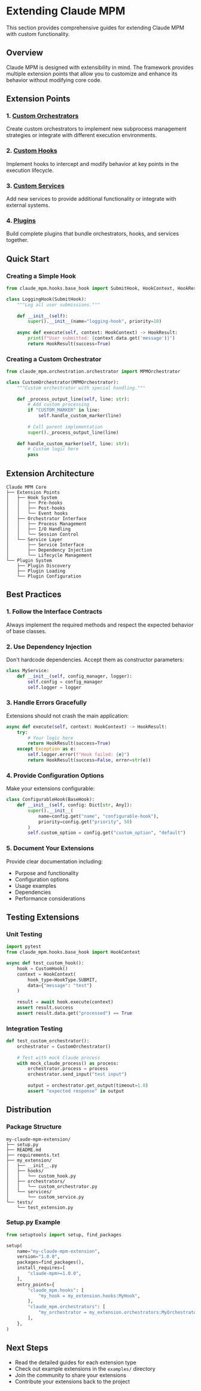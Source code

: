 # Extending Claude MPM

This section provides comprehensive guides for extending Claude MPM with custom functionality.

## Overview

Claude MPM is designed with extensibility in mind. The framework provides multiple extension points that allow you to customize and enhance its behavior without modifying core code.

## Extension Points

### 1. [Custom Orchestrators](custom-orchestrators.md)
Create custom orchestrators to implement new subprocess management strategies or integrate with different execution environments.

### 2. [Custom Hooks](custom-hooks.md)
Implement hooks to intercept and modify behavior at key points in the execution lifecycle.

### 3. [Custom Services](custom-services.md)
Add new services to provide additional functionality or integrate with external systems.

### 4. [Plugins](plugins.md)
Build complete plugins that bundle orchestrators, hooks, and services together.

## Quick Start

### Creating a Simple Hook

```python
from claude_mpm.hooks.base_hook import SubmitHook, HookContext, HookResult

class LoggingHook(SubmitHook):
    """Log all user submissions."""
    
    def __init__(self):
        super().__init__(name="logging-hook", priority=10)
    
    async def execute(self, context: HookContext) -> HookResult:
        print(f"User submitted: {context.data.get('message')}")
        return HookResult(success=True)
```

### Creating a Custom Orchestrator

```python
from claude_mpm.orchestration.orchestrator import MPMOrchestrator

class CustomOrchestrator(MPMOrchestrator):
    """Custom orchestrator with special handling."""
    
    def _process_output_line(self, line: str):
        # Add custom processing
        if "CUSTOM_MARKER" in line:
            self.handle_custom_marker(line)
        
        # Call parent implementation
        super()._process_output_line(line)
    
    def handle_custom_marker(self, line: str):
        # Custom logic here
        pass
```

## Extension Architecture

```
Claude MPM Core
├── Extension Points
│   ├── Hook System
│   │   ├── Pre-hooks
│   │   ├── Post-hooks
│   │   └── Event hooks
│   ├── Orchestrator Interface
│   │   ├── Process Management
│   │   ├── I/O Handling
│   │   └── Session Control
│   └── Service Layer
│       ├── Service Interface
│       ├── Dependency Injection
│       └── Lifecycle Management
└── Plugin System
    ├── Plugin Discovery
    ├── Plugin Loading
    └── Plugin Configuration
```

## Best Practices

### 1. Follow the Interface Contracts
Always implement the required methods and respect the expected behavior of base classes.

### 2. Use Dependency Injection
Don't hardcode dependencies. Accept them as constructor parameters:

```python
class MyService:
    def __init__(self, config_manager, logger):
        self.config = config_manager
        self.logger = logger
```

### 3. Handle Errors Gracefully
Extensions should not crash the main application:

```python
async def execute(self, context: HookContext) -> HookResult:
    try:
        # Your logic here
        return HookResult(success=True)
    except Exception as e:
        self.logger.error(f"Hook failed: {e}")
        return HookResult(success=False, error=str(e))
```

### 4. Provide Configuration Options
Make your extensions configurable:

```python
class ConfigurableHook(BaseHook):
    def __init__(self, config: Dict[str, Any]):
        super().__init__(
            name=config.get("name", "configurable-hook"),
            priority=config.get("priority", 50)
        )
        self.custom_option = config.get("custom_option", "default")
```

### 5. Document Your Extensions
Provide clear documentation including:
- Purpose and functionality
- Configuration options
- Usage examples
- Dependencies
- Performance considerations

## Testing Extensions

### Unit Testing

```python
import pytest
from claude_mpm.hooks.base_hook import HookContext

async def test_custom_hook():
    hook = CustomHook()
    context = HookContext(
        hook_type=HookType.SUBMIT,
        data={"message": "test"}
    )
    
    result = await hook.execute(context)
    assert result.success
    assert result.data.get("processed") == True
```

### Integration Testing

```python
def test_custom_orchestrator():
    orchestrator = CustomOrchestrator()
    
    # Test with mock Claude process
    with mock_claude_process() as process:
        orchestrator.process = process
        orchestrator.send_input("test input")
        
        output = orchestrator.get_output(timeout=1.0)
        assert "expected response" in output
```

## Distribution

### Package Structure

```
my-claude-mpm-extension/
├── setup.py
├── README.md
├── requirements.txt
├── my_extension/
│   ├── __init__.py
│   ├── hooks/
│   │   └── custom_hook.py
│   ├── orchestrators/
│   │   └── custom_orchestrator.py
│   └── services/
│       └── custom_service.py
└── tests/
    └── test_extension.py
```

### Setup.py Example

```python
from setuptools import setup, find_packages

setup(
    name="my-claude-mpm-extension",
    version="1.0.0",
    packages=find_packages(),
    install_requires=[
        "claude-mpm>=1.0.0",
    ],
    entry_points={
        "claude_mpm.hooks": [
            "my_hook = my_extension.hooks:MyHook",
        ],
        "claude_mpm.orchestrators": [
            "my_orchestrator = my_extension.orchestrators:MyOrchestrator",
        ],
    },
)
```

## Next Steps

- Read the detailed guides for each extension type
- Check out example extensions in the `examples/` directory
- Join the community to share your extensions
- Contribute your extensions back to the project
